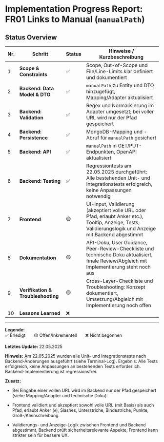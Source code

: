 # Implementation Progress Report: FR01 Links to Manual (`manualPath`)

## Status Overview

| Nr. | Schritt                               | Status    | Hinweise / Kurzbeschreibung                                                      |
|-----|---------------------------------------|-----------|----------------------------------------------------------------------------------|
| 1   | **Scope & Constraints**               | ✅        | Scope, Out-of-Scope und File/Line-Limits klar definiert und dokumentiert         |
| 2   | **Backend: Data Model & DTO**         | ✅        | `manualPath` zu Entity und DTO hinzugefügt, Mapping/Adapter aktualisiert         |
| 3   | **Backend: Validation**               | ✅        | Regex und Normalisierung im Adapter umgesetzt; bei voller URL wird nur der Pfad gespeichert |
| 4   | **Backend: Persistence**              | ✅        | MongoDB-Mapping und -Abruf für `manualPath` gesichert                            |
| 5   | **Backend: API**                      | ✅        | `manualPath` in GET/PUT-Endpunkten, OpenAPI aktualisiert                         |
| 6   | **Backend: Testing**                  | ✅        | Regressiontests am 22.05.2025 durchgeführt: Alle bestehenden Unit- und Integrationstests erfolgreich, keine Anpassungen notwendig |
| 7   | **Frontend**                          | 🟡        | UI-Input, Validierung (akzeptiert volle URL oder Pfad, erlaubt Anker etc.), Tooltip, Anzeige, Tests; Validierungslogik und Anzeige mit Backend abgestimmt |
| 8   | **Dokumentation**                     | 🟡        | API-Doku, User Guidance, Peer-Review-Checkliste und technische Doku aktualisiert, finale Review/Abgleich mit Implementierung steht noch aus |
| 9   | **Verifikation & Troubleshooting**    | 🟡        | Cross-Layer-Checkliste und Troubleshooting: Konzept dokumentiert, Umsetzung/Abgleich mit Implementierung noch offen |
| 10  | **Lessons Learned**                   | ❌        |                                                                                  |

---

**Legende:**  
✅ Erledigt  🟡 Offen/Inkrementell  ❌ Nicht begonnen

**Letztes Update:** 22.05.2025

**Hinweis:**
Am 22.05.2025 wurden alle Unit- und Integrationstests nach Backend-Änderungen ausgeführt (siehe Terminal-Log). Ergebnis: Alle Tests erfolgreich, keine Anpassungen an bestehenden Tests erforderlich. Backend-Implementierung ist regressionsfrei.

**Zusatz:**

- Bei Eingabe einer vollen URL wird im Backend nur der Pfad gespeichert (siehe Mapping/Adapter und technische Doku).

- Frontend validiert und akzeptiert sowohl volle URL (mit Basis) als auch Pfad, erlaubt Anker (`#`), Slashes, Unterstriche, Bindestriche, Punkte, Groß-/Kleinschreibung.

- Validierungs- und Anzeige-Logik zwischen Frontend und Backend abgestimmt, Backend prüft sicherheitsrelevante Aspekte, Frontend kann strikter sein für bessere UX.